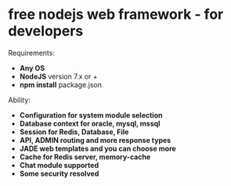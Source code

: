 # free nodejs web framework - for developers

Requirements: 
- **Any OS**
- **NodeJS** version 7.x or +
- **npm install** package.json

Ability: 
- **Configuration for system module selection**
- **Database context for oracle, mysql, mssql**
- **Session for Redis, Database, File**
- **API, ADMIN routing and more response types**
- **JADE web templates and you can choose more**
- **Cache for Redis server, memory-cache**
- **Chat module supported**
- **Some security resolved**

